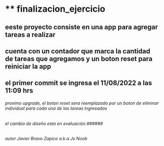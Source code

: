 # ** finalizacion_ejercicio

## eeste proyecto consiste en una app para agregar tareas a realizar
## cuenta con un contador que  marca la cantidad de tareas que agregamos y un boton reset para reiniciar la app

## el primer commit se ingresa el 11/08/2022 a las 11:09 hrs

###### proximo upgrade, el boton reset sera reemplazado por un boton de eliminar individual para cada una de las tareas ingresadas
###### el cambio de diseño esta en evaluación.######

###### autor Javier Bravo Zapico a.k.a Js Noob
